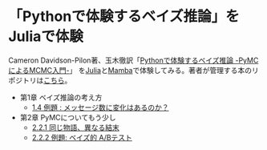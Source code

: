 # 「Pythonで体験するベイズ推論」をJuliaで体験

Cameron Davidson-Pilon著、玉木徹訳「[Pythonで体験するベイズ推論 -PyMCによるMCMC入門-](https://www.morikita.co.jp/books/book/3155)」
を[Julia](https://julialang.org/)と[Mamba](https://github.com/brian-j-smith/Mamba.jl)で体験してみる。著者が管理する本のリポジトリは[こちら](https://github.com/CamDavidsonPilon/Probabilistic-Programming-and-Bayesian-Methods-for-Hackers)。

- 第1章 ベイズ推論の考え方  
    - [1.4 例題 : メッセージ数に変化はあるのか？](chapter1_message.ipynb)  
- 第2章 PyMCについてもう少し  
    - [2.2.1 同じ物語、異なる結末](chapter2_simulate_model.ipynb)  
    - [2.2.2 例題: ベイズ的 A/Bテスト](chapter2_ab_test.ipynb)